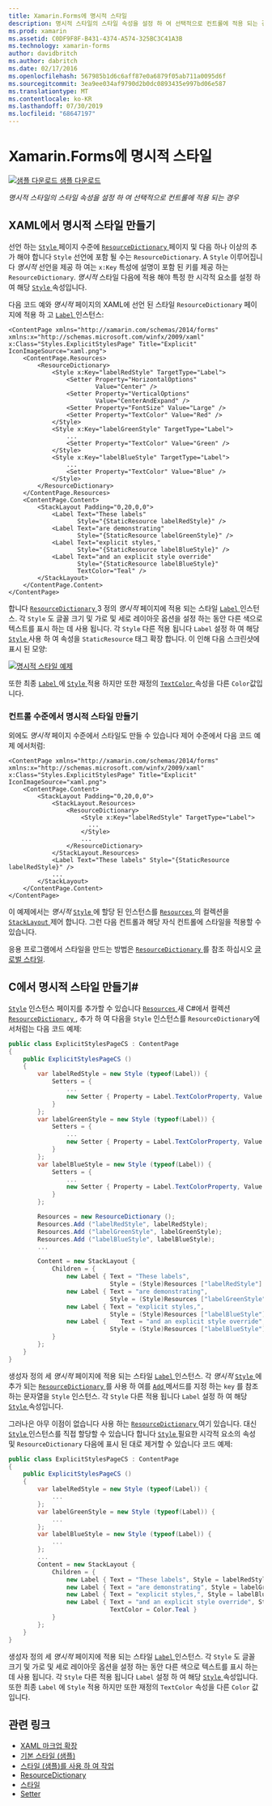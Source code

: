 ```yaml
---
title: Xamarin.Forms에 명시적 스타일
description: 명시적 스타일의 스타일 속성을 설정 하 여 선택적으로 컨트롤에 적용 되는 경우 이 문서에서는 Xamarin.Forms 응용 프로그램에 명시적 스타일을 사용 하는 방법을 설명 합니다.
ms.prod: xamarin
ms.assetid: C0DF9F8F-B431-4374-A574-325BC3C41A3B
ms.technology: xamarin-forms
author: davidbritch
ms.author: dabritch
ms.date: 02/17/2016
ms.openlocfilehash: 567985b1d6c6aff87e0a6879f05ab711a0095d6f
ms.sourcegitcommit: 3ea9ee034af9790d2b0dc0893435e997bd06e587
ms.translationtype: MT
ms.contentlocale: ko-KR
ms.lasthandoff: 07/30/2019
ms.locfileid: "68647197"
---
```

# <a name="explicit-styles-in-xamarinforms"></a>Xamarin.Forms에 명시적 스타일

[![샘플 다운로드](~/media/shared/download.png) 샘플 다운로드](https://docs.microsoft.com/samples/xamarin/xamarin-forms-samples/userinterface-styles-basicstyles)

_명시적 스타일의 스타일 속성을 설정 하 여 선택적으로 컨트롤에 적용 되는 경우_

## <a name="create-an-explicit-style-in-xaml"></a>XAML에서 명시적 스타일 만들기

선언 하는 [ `Style` ](xref:Xamarin.Forms.Style) 페이지 수준에 [ `ResourceDictionary` ](xref:Xamarin.Forms.ResourceDictionary) 페이지 및 다음 하나 이상의 추가 해야 합니다 `Style` 선언에 포함 될 수는 `ResourceDictionary`. A `Style` 이루어집니다 *명시적* 선언을 제공 하 여는 `x:Key` 특성에 설명이 포함 된 키를 제공 하는 `ResourceDictionary`. *명시적* 스타일 다음에 적용 해야 특정 한 시각적 요소를 설정 하 여 해당 [ `Style` ](xref:Xamarin.Forms.NavigableElement.Style) 속성입니다.

다음 코드 예와 *명시적* 페이지의 XAML에 선언 된 스타일 `ResourceDictionary` 페이지에 적용 하 고 [ `Label` ](xref:Xamarin.Forms.Label) 인스턴스:

```xaml
<ContentPage xmlns="http://xamarin.com/schemas/2014/forms" xmlns:x="http://schemas.microsoft.com/winfx/2009/xaml" x:Class="Styles.ExplicitStylesPage" Title="Explicit" IconImageSource="xaml.png">
    <ContentPage.Resources>
        <ResourceDictionary>
            <Style x:Key="labelRedStyle" TargetType="Label">
                <Setter Property="HorizontalOptions"
                        Value="Center" />
                <Setter Property="VerticalOptions"
                        Value="CenterAndExpand" />
                <Setter Property="FontSize" Value="Large" />
                <Setter Property="TextColor" Value="Red" />
            </Style>
            <Style x:Key="labelGreenStyle" TargetType="Label">
                ...
                <Setter Property="TextColor" Value="Green" />
            </Style>
            <Style x:Key="labelBlueStyle" TargetType="Label">
                ...
                <Setter Property="TextColor" Value="Blue" />
            </Style>
        </ResourceDictionary>
    </ContentPage.Resources>
    <ContentPage.Content>
        <StackLayout Padding="0,20,0,0">
            <Label Text="These labels"
                   Style="{StaticResource labelRedStyle}" />
            <Label Text="are demonstrating"
                   Style="{StaticResource labelGreenStyle}" />
            <Label Text="explicit styles,"
                   Style="{StaticResource labelBlueStyle}" />
            <Label Text="and an explicit style override"
                   Style="{StaticResource labelBlueStyle}"
                   TextColor="Teal" />
        </StackLayout>
    </ContentPage.Content>
</ContentPage>
```

합니다 [ `ResourceDictionary` ](xref:Xamarin.Forms.ResourceDictionary) 3 정의 *명시적* 페이지에 적용 되는 스타일 [ `Label` ](xref:Xamarin.Forms.Label) 인스턴스. 각 `Style` 도 글꼴 크기 및 가로 및 세로 레이아웃 옵션을 설정 하는 동안 다른 색으로 텍스트를 표시 하는 데 사용 됩니다. 각 `Style` 다른 적용 됩니다 `Label` 설정 하 여 해당 [ `Style` ](xref:Xamarin.Forms.NavigableElement.Style) 사용 하 여 속성을 `StaticResource` 태그 확장 합니다. 이 인해 다음 스크린샷에 표시 된 모양:

[![](explicit-images/explicit-styles.png "명시적 스타일 예제")](explicit-images/explicit-styles-large.png#lightbox "명시적 스타일 예제")

또한 최종 [ `Label` ](xref:Xamarin.Forms.Label) 에 [ `Style` ](xref:Xamarin.Forms.Style) 적용 하지만 또한 재정의 [ `TextColor` ](xref:Xamarin.Forms.Label.TextColor) 속성을 다른 `Color`값입니다.

### <a name="create-an-explicit-style-at-the-control-level"></a>컨트롤 수준에서 명시적 스타일 만들기

외에도 *명시적* 페이지 수준에서 스타일도 만들 수 있습니다 제어 수준에서 다음 코드 예제 에서처럼:

```xaml
<ContentPage xmlns="http://xamarin.com/schemas/2014/forms" xmlns:x="http://schemas.microsoft.com/winfx/2009/xaml" x:Class="Styles.ExplicitStylesPage" Title="Explicit" IconImageSource="xaml.png">
    <ContentPage.Content>
        <StackLayout Padding="0,20,0,0">
            <StackLayout.Resources>
                <ResourceDictionary>
                    <Style x:Key="labelRedStyle" TargetType="Label">
                      ...
                    </Style>
                    ...
                </ResourceDictionary>
            </StackLayout.Resources>
            <Label Text="These labels" Style="{StaticResource labelRedStyle}" />
            ...
        </StackLayout>
    </ContentPage.Content>
</ContentPage>
```

이 예제에서는 *명시적* [ `Style` ](xref:Xamarin.Forms.Style) 에 할당 된 인스턴스를 [ `Resources` ](xref:Xamarin.Forms.VisualElement.Resources) 의 컬렉션을 [ `StackLayout` ](xref:Xamarin.Forms.StackLayout) 제어 합니다. 그런 다음 컨트롤과 해당 자식 컨트롤에 스타일을 적용할 수 있습니다.

응용 프로그램에서 스타일을 만드는 방법은 [ `ResourceDictionary` ](xref:Xamarin.Forms.ResourceDictionary)를 참조 하십시오 [글로벌 스타일](~/xamarin-forms/user-interface/styles/application.md).

## <a name="create-an-explicit-style-in-c35"></a>C에서 명시적 스타일 만들기&#35;

[`Style`](xref:Xamarin.Forms.Style) 인스턴스 페이지를 추가할 수 있습니다 [ `Resources` ](xref:Xamarin.Forms.VisualElement.Resources) 새 C#에서 컬렉션 [ `ResourceDictionary` ](xref:Xamarin.Forms.ResourceDictionary), 추가 하 여 다음을 `Style` 인스턴스를 `ResourceDictionary`에서처럼는 다음 코드 예제:

```csharp
public class ExplicitStylesPageCS : ContentPage
{
    public ExplicitStylesPageCS ()
    {
        var labelRedStyle = new Style (typeof(Label)) {
            Setters = {
                ...
                new Setter { Property = Label.TextColorProperty, Value = Color.Red    }
            }
        };
        var labelGreenStyle = new Style (typeof(Label)) {
            Setters = {
                ...
                new Setter { Property = Label.TextColorProperty, Value = Color.Green }
            }
        };
        var labelBlueStyle = new Style (typeof(Label)) {
            Setters = {
                ...
                new Setter { Property = Label.TextColorProperty, Value = Color.Blue }
            }
        };

        Resources = new ResourceDictionary ();
        Resources.Add ("labelRedStyle", labelRedStyle);
        Resources.Add ("labelGreenStyle", labelGreenStyle);
        Resources.Add ("labelBlueStyle", labelBlueStyle);
        ...

        Content = new StackLayout {
            Children = {
                new Label { Text = "These labels",
                            Style = (Style)Resources ["labelRedStyle"] },
                new Label { Text = "are demonstrating",
                            Style = (Style)Resources ["labelGreenStyle"] },
                new Label { Text = "explicit styles,",
                            Style = (Style)Resources ["labelBlueStyle"] },
                new Label {    Text = "and an explicit style override",
                            Style = (Style)Resources ["labelBlueStyle"], TextColor = Color.Teal }
            }
        };
    }
}
```

생성자 정의 세 *명시적* 페이지에 적용 되는 스타일 [ `Label` ](xref:Xamarin.Forms.Label) 인스턴스. 각 *명시적* [ `Style` ](xref:Xamarin.Forms.Style) 에 추가 되는 [ `ResourceDictionary` ](xref:Xamarin.Forms.ResourceDictionary) 를 사용 하 여를 [ `Add` ](xref:Xamarin.Forms.ResourceDictionary.Add(System.String,System.Object)) 메서드를 지정 하는 `key` 를 참조 하는 문자열을 `Style` 인스턴스. 각 `Style` 다른 적용 됩니다 `Label` 설정 하 여 해당 [ `Style` ](xref:Xamarin.Forms.NavigableElement.Style) 속성입니다.

그러나은 아무 이점이 없습니다 사용 하는 [ `ResourceDictionary` ](xref:Xamarin.Forms.ResourceDictionary) 여기 있습니다. 대신 [ `Style` ](xref:Xamarin.Forms.Style) 인스턴스를 직접 할당할 수 있습니다 합니다 [ `Style` ](xref:Xamarin.Forms.NavigableElement.Style) 필요한 시각적 요소의 속성 및 `ResourceDictionary` 다음에 표시 된 대로 제거할 수 있습니다 코드 예제:

```csharp
public class ExplicitStylesPageCS : ContentPage
{
    public ExplicitStylesPageCS ()
    {
        var labelRedStyle = new Style (typeof(Label)) {
            ...
        };
        var labelGreenStyle = new Style (typeof(Label)) {
            ...
        };
        var labelBlueStyle = new Style (typeof(Label)) {
            ...
        };
        ...
        Content = new StackLayout {
            Children = {
                new Label { Text = "These labels", Style = labelRedStyle },
                new Label { Text = "are demonstrating", Style = labelGreenStyle },
                new Label { Text = "explicit styles,", Style = labelBlueStyle },
                new Label { Text = "and an explicit style override", Style = labelBlueStyle,
                            TextColor = Color.Teal }
            }
        };
    }
}
```

생성자 정의 세 *명시적* 페이지에 적용 되는 스타일 [ `Label` ](xref:Xamarin.Forms.Label) 인스턴스. 각 `Style` 도 글꼴 크기 및 가로 및 세로 레이아웃 옵션을 설정 하는 동안 다른 색으로 텍스트를 표시 하는 데 사용 됩니다. 각 `Style` 다른 적용 됩니다 `Label` 설정 하 여 해당 [ `Style` ](xref:Xamarin.Forms.NavigableElement.Style) 속성입니다. 또한 최종 `Label` 에 `Style` 적용 하지만 또한 재정의 `TextColor` 속성을 다른 `Color` 값입니다.

## <a name="related-links"></a>관련 링크

- [XAML 마크업 확장](~/xamarin-forms/xaml/xaml-basics/xaml-markup-extensions.md)
- [기본 스타일 (샘플)](https://docs.microsoft.com/samples/xamarin/xamarin-forms-samples/userinterface-styles-basicstyles)
- [스타일 (샘플)를 사용 하 여 작업](https://docs.microsoft.com/samples/xamarin/xamarin-forms-samples/workingwithstyles)
- [ResourceDictionary](xref:Xamarin.Forms.ResourceDictionary)
- [스타일](xref:Xamarin.Forms.Style)
- [Setter](xref:Xamarin.Forms.Setter)
